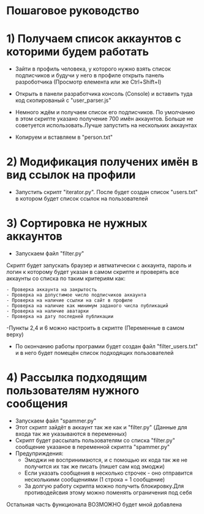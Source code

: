 # Пошаговое руководство 

# 1) Получаем список аккаунтов с которими будем работать

  - Зайти в профиль человека, у которого нужно взять список подписчиков и будучи у него в профиле открыть панель разроботчика
  (Просмотр елемента или же Ctrl+Shift+I)
  
  - Открыть в панели разработчика консоль (Console) и вставить туда код скопированый с "user_parser.js"
  
  - Немного ждём и получаем список его подписчиков. По умолчанию в этом скрипте указано получение 700 имён аккаунтов. Больше не   советуется использовать.Лучше запустить на нескольких аккаунтах
  
  - Копируем и вставляем в "person.txt"
  
# 2) Модификация получених имён в вид ссылок на профили

  - Запустить скрипт "iterator.py". После будет создан список "users.txt" в котором будет список ссылок на пользователей
  
# 3) Сортировка не нужных аккаунтов 

  - Запускаем файл "filter.py"
  
  Скрипт будет запускать браузер и автматически с аккаунта, пароль и логин к которому будет указан в самом скрипте и      проверять   все аккаунты со списка по таким критериям как:
  
    - Проверка аккаунта на закрытость 
    - Проверка на допустимое число подписчиков аккаунта 
    - Проверка на наличие ссылки на сайт в профиле 
    - Проверка на наличие как минимум заданого числа публикаций
    - Проверка на наличие аватарки
    - Проверка на дату последней публикации
 
  -Пункты 2,4 и 6 можно настроить в скрипте (Переменные в самом верху)
  - По окончанию работы програмии будет создан файл "filter_users.txt" и в него будет помещён список подходящих пользователей

# 4) Рассылка подходящим пользователям нужного сообщения
  
  - Запускаем файл "spammer.py"
  - Этот скрипт зайдёт в аккаунт так же как и "filter.py" (Данные для входа так же указываются в переменных)
  - Скрипт будет рассылать пользователям со списка "filter.py" сообщение указаное в переменной скрипта "spammer.py"
  - Предуприждения:
    - Эмоджи не воспринимаются, и с помощью их кода так же не получится их так же писать (пишет сам код эмоджи) 
    - Если указать сообщения в несколько строчек - оно отправится несколькими сообщениями (1 строка = 1 сообщение)
    - За долгую работу скрипта можно получить блокировку.Для противодейсвия этому можно поменять ограничения под себя 
    
Остальная часть функционала ВОЗМОЖНО будет мной добавлена



